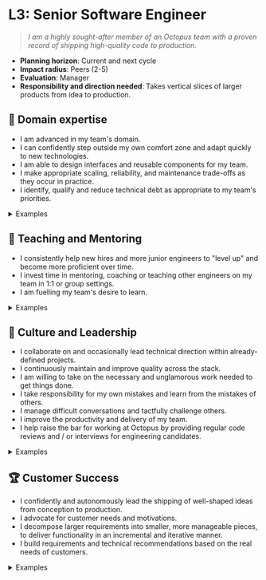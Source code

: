 # L3: Senior Software Engineer

> _I am a highly sought-after member of an Octopus team with a proven record of shipping high-quality code to production._

- **Planning horizon**: Current and next cycle
- **Impact radius**: Peers (2-5)
- **Evaluation**: Manager
- **Responsibility and direction needed**: Takes vertical slices of larger products from idea to production.

## 🦉 Domain expertise

- I am advanced in my team's domain.
- I can confidently step outside my own comfort zone and adapt quickly to new technologies.
- I am able to design interfaces and reusable components for my team.
- I make appropriate scaling, reliability, and maintenance trade-offs as they occur in practice.
- I identify, qualify and reduce technical debt as appropriate to my team's priorities.

<details>
<summary>Examples</summary>

- I set up or maintained an automated integration and delivery pipeline.
- I determined the technical direction within a brown-field project.
- I made the pragmatic decision not to investigate an interesting technical rabbit hole, in order to prioritise shipping a valuable feature to customers.
- I guided my team's choice of safety nets, making appropriate risk trade-offs to balance delivery and quality
- People asked me for my opinion when making technical decisions because I had a proven track record of making wise choices.

</details>

## 🌱 Teaching and Mentoring

- I consistently help new hires and more junior engineers to "level up" and become more proficient over time.
- I invest time in mentoring, coaching or teaching other engineers on my team in 1:1 or group settings.
- I am fuelling my team's desire to learn.

<details>
<summary>Examples</summary>

- I ran a knowledge sharing session.
- I mentored a more junior developer and they went on to achieve something they couldn't have before.
- I shared useful videos/blogs/papers that led to some action.
- I used code reviews as an opportunity to teach and showed others alternate, cleaner ways to implement functionality in an ego-less manner.

</details>

## 🧭 Culture and Leadership

- I collaborate on and occasionally lead technical direction within already-defined projects.
- I continuously maintain and improve quality across the stack.
- I am willing to take on the necessary and unglamorous work needed to get things done.
- I take responsibility for my own mistakes and learn from the mistakes of others.
- I manage difficult conversations and tactfully challenge others.
- I improve the productivity and delivery of my team.
- I help raise the bar for working at Octopus by providing regular code reviews and / or interviews for engineering candidates.

<details>
<summary>Examples</summary>

- I performed regular interviews for engineering candidates, and provided detailed and useful feedback.
- I took on a significant share of unplanned work and other "housekeeping" tasks.
- I spotted a contentious issue that could have gone badly and facilitated everyone toward a decision that resolved the situation.
- I recognised a problem early and got in to fix it even though it wasn't my fault.
- I wrote a clear and concise proposal that persuaded the team to act on my idea.

</details>

## 🏆 Customer Success

- I confidently and autonomously lead the shipping of well-shaped ideas from conception to production.
- I advocate for customer needs and motivations.
- I decompose larger requirements into smaller, more manageable pieces, to deliver functionality in an incremental and iterative manner.
- I build requirements and technical recommendations based on the real needs of customers.

<details>
<summary>Examples</summary>

- I led a shaped pitch from idea to production, working with less senior colleagues to get the work shipped on time.
- I gave an early access version to our customers to get feedback during development, and acted on that feedback.
- I helped unblock the delivery pipeline to make sure we could verify the expected behaviour of the changes we made to production.
- I analyzed telemetry to make technical and scope decisions during a build.

</details>
